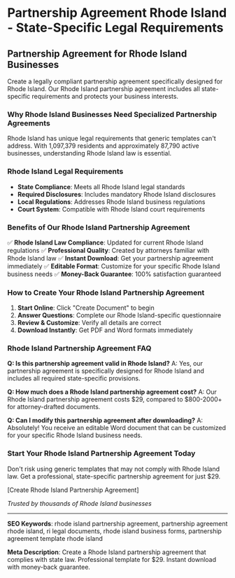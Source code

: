 # Partnership Agreement Rhode Island - State-Specific Legal Requirements

## Partnership Agreement for Rhode Island Businesses

Create a legally compliant partnership agreement specifically designed for Rhode Island. Our Rhode Island partnership agreement includes all state-specific requirements and protects your business interests.

### Why Rhode Island Businesses Need Specialized Partnership Agreements

Rhode Island has unique legal requirements that generic templates can't address. With 1,097,379 residents and approximately 87,790 active businesses, understanding Rhode Island law is essential.

### Rhode Island Legal Requirements

- **State Compliance**: Meets all Rhode Island legal standards
- **Required Disclosures**: Includes mandatory Rhode Island disclosures
- **Local Regulations**: Addresses Rhode Island business regulations
- **Court System**: Compatible with Rhode Island court requirements

### Benefits of Our Rhode Island Partnership Agreement

✅ **Rhode Island Law Compliance**: Updated for current Rhode Island regulations
✅ **Professional Quality**: Created by attorneys familiar with Rhode Island law
✅ **Instant Download**: Get your partnership agreement immediately
✅ **Editable Format**: Customize for your specific Rhode Island business needs
✅ **Money-Back Guarantee**: 100% satisfaction guaranteed

### How to Create Your Rhode Island Partnership Agreement

1. **Start Online**: Click "Create Document" to begin
2. **Answer Questions**: Complete our Rhode Island-specific questionnaire
3. **Review & Customize**: Verify all details are correct
4. **Download Instantly**: Get PDF and Word formats immediately

### Rhode Island Partnership Agreement FAQ

**Q: Is this partnership agreement valid in Rhode Island?**
A: Yes, our partnership agreement is specifically designed for Rhode Island and includes all required state-specific provisions.

**Q: How much does a Rhode Island partnership agreement cost?**
A: Our Rhode Island partnership agreement costs $29, compared to $800-2000+ for attorney-drafted documents.

**Q: Can I modify this partnership agreement after downloading?**
A: Absolutely! You receive an editable Word document that can be customized for your specific Rhode Island business needs.

### Start Your Rhode Island Partnership Agreement Today

Don't risk using generic templates that may not comply with Rhode Island law. Get a professional, state-specific partnership agreement for just $29.

[Create Rhode Island Partnership Agreement]

*Trusted by thousands of Rhode Island businesses*

---

**SEO Keywords**: rhode island partnership agreement, partnership agreement rhode island, ri legal documents, rhode island business forms, partnership agreement template rhode island

**Meta Description**: Create a Rhode Island partnership agreement that complies with state law. Professional template for $29. Instant download with money-back guarantee.

